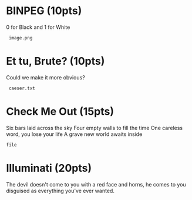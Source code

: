 # BINPEG (10pts) 
0 for Black and 1 for White
```
 image.png 
```

# Et tu, Brute? (10pts)
Could we make it more obvious?
```
 caeser.txt  
```

# Check Me Out (15pts)
Six bars laid across the sky
Four empty walls to fill the time
One careless word, you lose your life
A grave new world awaits inside
```
file  
```

# Illuminati (20pts) 
The devil doesn't come to you with a red face and horns, he comes to you disguised as everything you've ever wanted.
